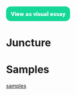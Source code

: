 <a href="https://dev.juncture-digital.org"><img src="images/ve-button.png"></a>

<param ve-config title="A Juncture Site" banner="images/header.jpg">

# Juncture

# Samples

[samples](/samples)
